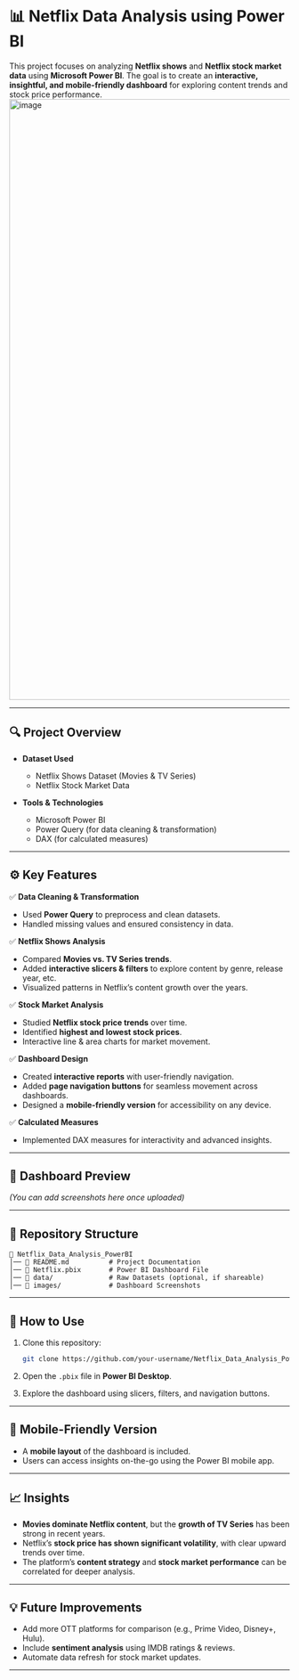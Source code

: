 
# 📊 Netflix Data Analysis using Power BI

This project focuses on analyzing **Netflix shows** and **Netflix stock market data** using **Microsoft Power BI**.
The goal is to create an **interactive, insightful, and mobile-friendly dashboard** for exploring content trends and stock price performance.
<img width="1919" height="1079" alt="image" src="https://github.com/user-attachments/assets/352d5976-caac-46af-81c3-6edaf7c799c6" />

---

## 🔍 Project Overview

* **Dataset Used**

  * Netflix Shows Dataset (Movies & TV Series)
  * Netflix Stock Market Data

* **Tools & Technologies**

  * Microsoft Power BI
  * Power Query (for data cleaning & transformation)
  * DAX (for calculated measures)

---

## ⚙️ Key Features

✅ **Data Cleaning & Transformation**

* Used **Power Query** to preprocess and clean datasets.
* Handled missing values and ensured consistency in data.

✅ **Netflix Shows Analysis**

* Compared **Movies vs. TV Series trends**.
* Added **interactive slicers & filters** to explore content by genre, release year, etc.
* Visualized patterns in Netflix’s content growth over the years.

✅ **Stock Market Analysis**

* Studied **Netflix stock price trends** over time.
* Identified **highest and lowest stock prices**.
* Interactive line & area charts for market movement.

✅ **Dashboard Design**

* Created **interactive reports** with user-friendly navigation.
* Added **page navigation buttons** for seamless movement across dashboards.
* Designed a **mobile-friendly version** for accessibility on any device.

✅ **Calculated Measures**

* Implemented DAX measures for interactivity and advanced insights.

---

## 📸 Dashboard Preview

*(You can add screenshots here once uploaded)*

---

## 📂 Repository Structure

```
📁 Netflix_Data_Analysis_PowerBI
│── 📄 README.md          # Project Documentation
│── 📄 Netflix.pbix       # Power BI Dashboard File
│── 📂 data/              # Raw Datasets (optional, if shareable)
│── 📂 images/            # Dashboard Screenshots
```

---

## 🚀 How to Use

1. Clone this repository:

   ```bash
   git clone https://github.com/your-username/Netflix_Data_Analysis_PowerBI.git
   ```
2. Open the `.pbix` file in **Power BI Desktop**.
3. Explore the dashboard using slicers, filters, and navigation buttons.

---

## 📱 Mobile-Friendly Version

* A **mobile layout** of the dashboard is included.
* Users can access insights on-the-go using the Power BI mobile app.

---

## 📈 Insights

* **Movies dominate Netflix content**, but the **growth of TV Series** has been strong in recent years.
* Netflix’s **stock price has shown significant volatility**, with clear upward trends over time.
* The platform’s **content strategy** and **stock market performance** can be correlated for deeper analysis.

---

## 💡 Future Improvements

* Add more OTT platforms for comparison (e.g., Prime Video, Disney+, Hulu).
* Include **sentiment analysis** using IMDB ratings & reviews.
* Automate data refresh for stock market updates.

---
